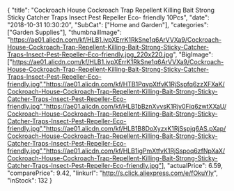 {
	"title": "Cockroach House Cockroach Trap Repellent Killing Bait Strong Sticky Catcher Traps Insect Pest Repeller Eco- friendly 10Pcs",
	"date": "2018-10-31 10:30:20",
	"SubCat": ["Home and Garden"],
	"categories": ["Garden Supplies"],
	"thumbnailImage": "https://ae01.alicdn.com/kf/HLB1.ivpXErrK1RkSne1q6ArVVXa9/Cockroach-House-Cockroach-Trap-Repellent-Killing-Bait-Strong-Sticky-Catcher-Traps-Insect-Pest-Repeller-Eco-friendly.jpg_220x220.jpg",
	"BigImage": ["https://ae01.alicdn.com/kf/HLB1.ivpXErrK1RkSne1q6ArVVXa9/Cockroach-House-Cockroach-Trap-Repellent-Killing-Bait-Strong-Sticky-Catcher-Traps-Insect-Pest-Repeller-Eco-friendly.jpg","https://ae01.alicdn.com/kf/HTB1PqvpXtfvK1RjSspfq6zzXFXaK/Cockroach-House-Cockroach-Trap-Repellent-Killing-Bait-Strong-Sticky-Catcher-Traps-Insect-Pest-Repeller-Eco-friendly.jpg","https://ae01.alicdn.com/kf/HLB1bBznXvvsK1Rjy0Fiq6zwtXXaU/Cockroach-House-Cockroach-Trap-Repellent-Killing-Bait-Strong-Sticky-Catcher-Traps-Insect-Pest-Repeller-Eco-friendly.jpg","https://ae01.alicdn.com/kf/HLB1B8DoXyzxK1RjSspjq6AS.pXap/Cockroach-House-Cockroach-Trap-Repellent-Killing-Bait-Strong-Sticky-Catcher-Traps-Insect-Pest-Repeller-Eco-friendly.jpg","https://ae01.alicdn.com/kf/HLB1igPmXtfvK1RjSspoq6zfNpXaX/Cockroach-House-Cockroach-Trap-Repellent-Killing-Bait-Strong-Sticky-Catcher-Traps-Insect-Pest-Repeller-Eco-friendly.jpg"],
	"actualPrice": 6.59,
	"comparePrice": 9.42,
	"linkurl": "http://s.click.aliexpress.com/e/fOkuYIy",
	"inStock": 132
}
